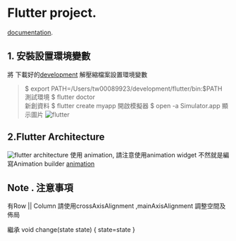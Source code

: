# Flutter project.

[documentation](https://flutter.io/).
## 1. 安裝設置環境變數
將 下載好的[development](https://storage.googleapis.com/flutter_infra/releases/beta/macos/flutter_macos_v0.5.1-beta.zip) 解壓縮檔案設置環境變數

> $ export PATH=/Users/tw00089923/development/flutter/bin:$PATH
 測試環境
> $ flutter doctor  
 新創資料
> $ flutter create myapp
 開啟模擬器
> $ open -a Simulator.app
 顯示圖片
![flutter](https://flutter.io/images/flutter-starter-app-android.png)

## 2.Flutter Architecture
![flutter architecture](https://cdn-images-1.medium.com/max/1600/0*NeeJq8PwkiTj8eMf.)
使用 animation, 請注意使用animation widget 不然就是編寫Animation builder [animation](https://flutter.io/tutorials/animation/)










## Note . 注意事項
有Row || Column 請使用crossAxisAlignment ,mainAxisAlignment 調整空間及佈局


繼承 
void change(state state) {
    state=state
}
